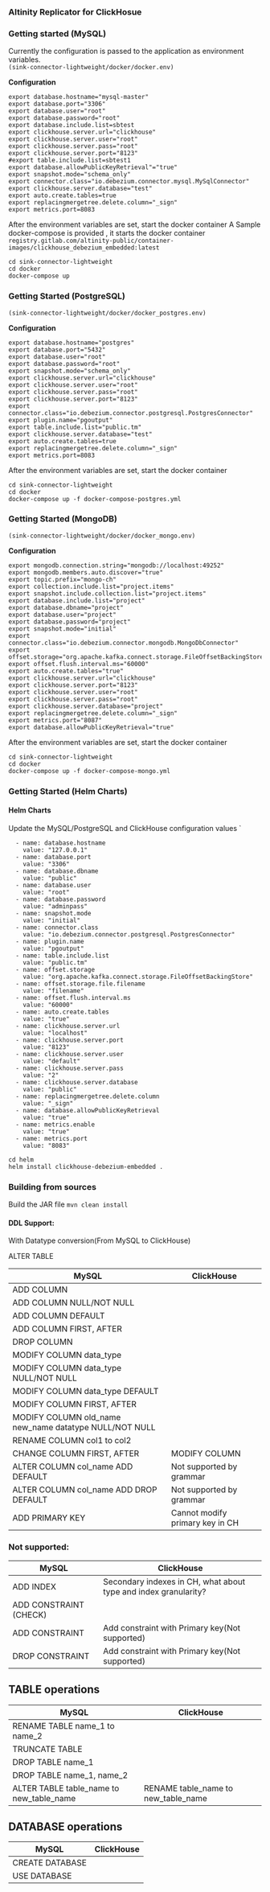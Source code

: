 ### Altinity Replicator for ClickHosue
### Getting started (MySQL)
Currently the configuration is passed to the application as environment variables. \
`(sink-connector-lightweight/docker/docker.env)`

**Configuration**
```
export database.hostname="mysql-master"
export database.port="3306"
export database.user="root"
export database.password="root"
export database.include.list=sbtest
export clickhouse.server.url="clickhouse"
export clickhouse.server.user="root"
export clickhouse.server.pass="root"
export clickhouse.server.port="8123"
#export table.include.list=sbtest1
export database.allowPublicKeyRetrieval"="true"
export snapshot.mode="schema_only"
export connector.class="io.debezium.connector.mysql.MySqlConnector"
export clickhouse.server.database="test"
export auto.create.tables=true
export replacingmergetree.delete.column="_sign"
export metrics.port=8083
```
After the environment variables are set, start the docker container
A Sample docker-compose is provided , it starts the docker container \
`registry.gitlab.com/altinity-public/container-images/clickhouse_debezium_embedded:latest`
```
cd sink-connector-lightweight
cd docker
docker-compose up
```

###  Getting Started (PostgreSQL)

`(sink-connector-lightweight/docker/docker_postgres.env)` 

**Configuration**
```
export database.hostname="postgres"
export database.port="5432"
export database.user="root"
export database.password="root"
export snapshot.mode="schema_only"
export clickhouse.server.url="clickhouse"
export clickhouse.server.user="root"
export clickhouse.server.pass="root"
export clickhouse.server.port="8123"
export connector.class="io.debezium.connector.postgresql.PostgresConnector"
export plugin.name="pgoutput"
export table.include.list="public.tm"
export clickhouse.server.database="test"
export auto.create.tables=true
export replacingmergetree.delete.column="_sign"
export metrics.port=8083

```

After the environment variables are set, start the docker container
```
cd sink-connector-lightweight
cd docker
docker-compose up -f docker-compose-postgres.yml
```

###  Getting Started (MongoDB)
`(sink-connector-lightweight/docker/docker_mongo.env)`

**Configuration**
```
export mongodb.connection.string="mongodb://localhost:49252"
export mongodb.members.auto.discover="true"
export topic.prefix="mongo-ch"
export collection.include.list="project.items"
export snapshot.include.collection.list="project.items"
export database.include.list="project"
export database.dbname="project"
export database.user="project"
export database.password="project"
export snapshot.mode="initial"
export connector.class="io.debezium.connector.mongodb.MongoDbConnector"
export offset.storage="org.apache.kafka.connect.storage.FileOffsetBackingStore"
export offset.flush.interval.ms="60000"
export auto.create.tables="true"
export clickhouse.server.url="clickhouse"
export clickhouse.server.port="8123"
export clickhouse.server.user="root"
export clickhouse.server.pass="root"
export clickhouse.server.database="project"
export replacingmergetree.delete.column="_sign"
export metrics.port="8087"
export database.allowPublicKeyRetrieval="true"
```

After the environment variables are set, start the docker container
```
cd sink-connector-lightweight
cd docker
docker-compose up -f docker-compose-mongo.yml
```

###  Getting Started (Helm Charts)
#### Helm Charts
Update the MySQL/PostgreSQL and ClickHouse configuration values 
`
```
  - name: database.hostname
    value: "127.0.0.1"
  - name: database.port
    value: "3306"
  - name: database.dbname
    value: "public"
  - name: database.user
    value: "root"
  - name: database.password
    value: "adminpass"
  - name: snapshot.mode
    value: "initial"
  - name: connector.class
    value: "io.debezium.connector.postgresql.PostgresConnector"
  - name: plugin.name
    value: "pgoutput"
  - name: table.include.list
    value: "public.tm"
  - name: offset.storage
    value: "org.apache.kafka.connect.storage.FileOffsetBackingStore"
  - name: offset.storage.file.filename
    value: "filename"
  - name: offset.flush.interval.ms
    value: "60000"
  - name: auto.create.tables
    value: "true"
  - name: clickhouse.server.url
    value: "localhost"
  - name: clickhouse.server.port
    value: "8123"
  - name: clickhouse.server.user
    value: "default"
  - name: clickhouse.server.pass
    value: "2"
  - name: clickhouse.server.database
    value: "public"
  - name: replacingmergetree.delete.column
    value: "_sign"
  - name: database.allowPublicKeyRetrieval
    value: "true"
  - name: metrics.enable
    value: "true"
  - name: metrics.port
    value: "8083"
```

```
cd helm
helm install clickhouse-debezium-embedded .

```

### Building from sources
Build the JAR file
`mvn clean install`



#### DDL Support:
With Datatype conversion(From MySQL to ClickHouse)

ALTER TABLE

| MySQL                                                  | ClickHouse                                                      |
|--------------------------------------------------------|-----------------------------------------------------------------|
| ADD COLUMN                                             |                                                                 |
| ADD COLUMN NULL/NOT NULL                               |                                                                 |
| ADD COLUMN DEFAULT                                     |                                                                 |
| ADD COLUMN FIRST, AFTER                                |                                                                 |
| DROP COLUMN                                            |                                                                 |
| MODIFY COLUMN data_type                                |                                                                 |
| MODIFY COLUMN data_type NULL/NOT NULL                  |                                                                 |
| MODIFY COLUMN data_type DEFAULT                        |                                                                 |
| MODIFY COLUMN FIRST, AFTER                             |                                                                 |
| MODIFY COLUMN old_name new_name datatype NULL/NOT NULL |                                                                 |
| RENAME COLUMN col1 to col2                             |                                                                 |
| CHANGE COLUMN FIRST, AFTER                             | MODIFY COLUMN                                                   |
| ALTER COLUMN col_name ADD DEFAULT                      | Not supported by grammar                                        |
| ALTER COLUMN col_name ADD DROP DEFAULT                 | Not supported by grammar                                        |
| ADD PRIMARY KEY                                        | Cannot modify primary key in CH                                 |

###  Not supported:

| MySQL                                                  | ClickHouse                                                      |
|--------------------------------------------------------|-----------------------------------------------------------------|
| ADD INDEX                                              | Secondary indexes in CH, what about type and index granularity? |
| ADD CONSTRAINT  (CHECK)                                |                                                                 |
| ADD CONSTRAINT                                         | Add constraint with Primary key(Not supported)                  |
| DROP CONSTRAINT                                        | Add constraint with Primary key(Not supported)                  |



## TABLE operations
| MySQL                                    | ClickHouse                          |
|------------------------------------------|-------------------------------------|
| RENAME TABLE name_1 to name_2            |                                     |
| TRUNCATE TABLE                           |                                     |
| DROP TABLE name_1                        |                                     |
| DROP TABLE name_1, name_2                |                                     |
| ALTER TABLE table_name to new_table_name | RENAME table_name to new_table_name |

## DATABASE operations
| MySQL           | ClickHouse |
|-----------------|------------|
| CREATE DATABASE |            |
| USE DATABASE    |            |

